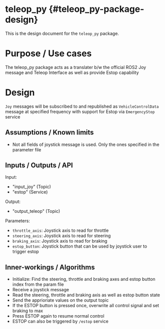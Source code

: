 teleop_py {#teleop_py-package-design}
===========

This is the design document for the `teleop_py` package.


# Purpose / Use cases
The teleop_py package acts as a translater b/w the official ROS2 Joy message and Teleop Interface as well as provide Estop capability

# Design
`Joy` messages will be subscribed to and republished as `VehicleControlData` message at specified frequency with support for Estop via `EmergencyStop` service

## Assumptions / Known limits
- Not all fields of joystick message is used. Only the ones specified in the parameter file

## Inputs / Outputs / API
Input:
* "input_joy" (Topic)
* "estop" (Service)

Output:
* "output_teleop" (Topic)

Parameters:
* `throttle_axis`: Joystick axis to read for throttle
* `steering_axis`: Joystick axis to read for steering
* `braking_axis`: Joystick axis to read for braking
* `estop_button`: Joystick button that can be used by joystick user to trigger estop

## Inner-workings / Algorithms
- Initialize: Find the steering, throttle and braking axes and estop button index from the param file
- Receive a joystick message
- Read the steering, throttle and braking axis as well as estop button state
- Send the apprioriate values on the output topic
- If the ESTOP button is pressed once, overwrite all control signal and set braking to max
- Press ESTOP again to resume normal control
- ESTOP can also be triggered by `/estop` service